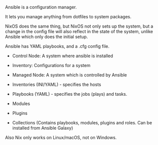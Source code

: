 Ansible is a configuration manager.

It lets you manage anything from dotfiles to system packages.

NixOS does the same thing, but NixOS not only sets up the system, but a change in the config file will also reflect in the state of the system, unlike Ansible which only does the initial setup.

Ansible has YAML playbooks, and a .cfg config file.


- Control Node: A system where ansible is installed
- Inventory: Configurations for a system
- Managed Node: A system which is controlled by Ansible

- Inventories (INI/YAML) - specifies the hosts
- Playbooks (YAML) - specifies the jobs (plays) and tasks.
- Modules
- Plugins
- Collections (Contains playbooks, modules, plugins and roles. Can be installed from Ansible Galaxy)

Also Nix only works on Linux/macOS, not on Windows.
